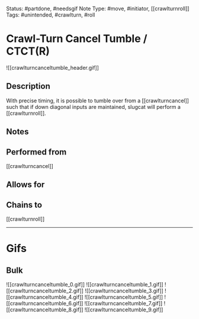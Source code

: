 Status: #partdone, #needsgif 
Note Type: #move, #initiator, [[crawlturnroll]]
Tags: #unintended, #crawlturn, #roll

# Crawl-Turn Cancel Tumble / CTCT(R)
![[crawlturncanceltumble_header.gif]]
## Description
With precise timing, it is possible to tumble over from a [[crawlturncancel]] such that if down diagonal inputs are maintained, slugcat will perform a [[crawlturnroll]].

## Notes


## Performed from
[[crawlturncancel]]

## Allows for


## Chains to
[[crawlturnroll]]

___
# Gifs
## Bulk
![[crawlturncanceltumble_0.gif]]
![[crawlturncanceltumble_1.gif]]
![[crawlturncanceltumble_2.gif]]
![[crawlturncanceltumble_3.gif]]
![[crawlturncanceltumble_4.gif]]
![[crawlturncanceltumble_5.gif]]
![[crawlturncanceltumble_6.gif]]
![[crawlturncanceltumble_7.gif]]
![[crawlturncanceltumble_8.gif]]
![[crawlturncanceltumble_9.gif]]